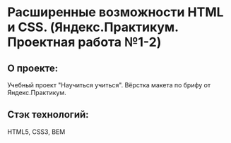 # Расширенные возможности HTML и CSS. (Яндекс.Практикум. Проектная работа №1-2)

## О проекте:
Учебный проект "Научиться учиться". Вёрстка макета по брифу от Яндекс.Практикум.

## Стэк технологий:
HTML5, CSS3, BEM

